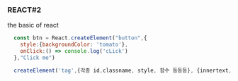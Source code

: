 ### REACT#2
the basic of react

```javascript
  const btn = React.createElement("button",{
    style:{backgroundColor: 'tomato'},
    onClick:() => console.log('cLick')
  },"Click me")

  createElement('tag',{각종 id,classname, style, 함수 등등등}, {innertext, 내용 등등등})
  ```

